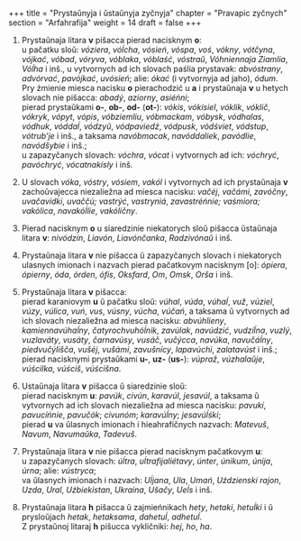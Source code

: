 +++
title = "Prystaŭnyja i ŭstaŭnyja zyčnyja"
chapter = "Pravapic zyčnych"
section = "Arfahrafija"
weight = 14
draft = false
+++

1. Prystaŭnaja litara __v__ pišacca pierad nacisknym __o__:
<br>u pačatku sloŭ: _vo&#769;ziera_, _vo&#769;ĺcha_, _vo&#769;sień_, _vo&#769;spa_, _voś_, _vo&#769;kny_, _vo&#769;tčyna_, _vo&#769;jkać_, _vo&#769;bad_, _vo&#769;ryva_, _vo&#769;blaka_, _vo&#769;blaść_, _vo&#769;straŭ_, _Vo&#769;hniennaja Ziamlia_, _Vo&#769;ĺha_ i inš., u vytvornych ad ich slovach paślia prystavak: _abvo&#769;strany_, _advo&#769;rvać_, _pavo&#769;jkać_, _uvo&#769;sień_; alie: _o&#769;kać_ (i vytvornyja ad jaho), _o&#769;dum_. Pry źmienie miesca nacisku __o__ pierachodzić u __a__ i prystaŭnaja __v__ u hetych slovach nie pišacca: _abady&#769;_, _aziorny_, _asie&#769;ńni_;
<br>pierad prystaŭkami __o-__, __ob-__, __od-__ (__ot-__): _vo&#769;kis_, _vo&#769;kisiel_, _vo&#769;klik_, _vo&#769;klič_, _vo&#769;kryk_, _vo&#769;pyt_, _vo&#769;pis_, _vo&#769;bziemliu_, _vo&#769;bmackam_, _vo&#769;bysk_, _vo&#769;dhalas_, _vo&#769;dhuk_, _vo&#769;ddaĺ_, _vo&#769;dzyŭ_, _vo&#769;dpaviedź_, _vo&#769;dpusk_, _vo&#769;dśviet_, _vo&#769;dstup_, _vo&#769;trub’je_ i inš., a taksama _navo&#769;bmacak_, _navo&#769;ddaliek_, _pavo&#769;dlie_, _navo&#769;dšybie_ i inš.;
<br>u zapazyčanych slovach: _vo&#769;chra_, _vo&#769;cat_ i vytvornych ad ich: _vo&#769;chryć_, _pavo&#769;chryć_, _vo&#769;catnaki&#769;sly_ i inš.

2. U slovach _vo&#769;ka_, _vo&#769;stry_, _vo&#769;siem_, _vako&#769;l_ i vytvornych ad ich prystaŭnaja __v__ zachoŭvajecca niezaliežna ad miesca nacisku: _vače&#769;j_, _vača&#769;mi_, _zavo&#769;čny_, _uvačavi&#769;dki_, _uvačču&#769;; vastry&#769;ć_, _vastrynia&#769;_, _zavastre&#769;ńnie; vaśmiora; vako&#769;lica_, _navako&#769;ĺlie_, _vako&#769;ličny_.

3. Pierad nacisknym __o__ u siaredzinie niekatorych sloŭ pišacca ŭstaŭnaja litara __v__: _nivo&#769;dzin_, _Liavo&#769;n_, _Liavo&#769;nčanka_, _Radzivo&#769;naŭ_ i inš.

4. Prystaŭnaja litara __v__ nie pišacca ŭ zapazyčanych slovach i niekatorych ulasnych imionach i nazvach pierad pačatkovym nacisknym [o]: _o&#769;piera_, _o&#769;pierny_, _o&#769;da_, _o&#769;rden_, _o&#769;fis_, _Oksfard_, _Om_, _Omsk_, _Orša_ i inš.

5. Prystaŭnaja litara __v__ pišacca:
<br>pierad karaniovym __u__ ŭ pačatku sloŭ: _vu&#769;hal_, _vu&#769;da_, _vu&#769;haĺ_, _vuž_, _vu&#769;ziel_, _vu&#769;zy_, _vu&#769;lica_, _vuń_, _vus_, _vu&#769;sny_, _vu&#769;cha_, _vu&#769;čań_, a taksama ŭ vytvornych ad ich slovach niezaliežna ad miesca nacisku: _abvu&#769;hlieny_, _kamiennavu&#769;haĺny_, _čatyrochvuho&#769;ĺnik_, _zavu&#769;lak_, _navu&#769;dzić_, _vudzi&#769;ĺna_, _vuzly&#769;_, _vuzlava&#769;ty_, _vusa&#769;ty_, _čarnavu&#769;sy_, _vusa&#769;č_, _vučy&#769;cca_, _navu&#769;ka_, _navuča&#769;ĺny_, _piedvučy&#769;lišča_, _vuše&#769;j_, _vuša&#769;mi_, _zavušni&#769;cy_, _lapavu&#769;chi_, _zalatavu&#769;st_ i inš.;
<br>pierad nacisknymi prystaŭkami __u-__, __uz-__ (__us-__): _vu&#769;praž_, _vu&#769;zhalaŭje_, _vu&#769;ścilka_, _vu&#769;ściš_, _vu&#769;ścišna_.

6. Ustaŭnaja litara __v__ pišacca ŭ siaredzinie sloŭ:
<br>pierad nacisknym __u__: _pavu&#769;k_, _civu&#769;n_, _karavu&#769;l_, _jesavu&#769;l_, a taksama ŭ vytvornych ad ich slovach niezaliežna ad miesca nacisku: _pavuki&#769;_, _pavuci&#769;ńnie_, _pavučo&#769;k_; _civuno&#769;m_; _karavu&#769;ĺny_; _jesavu&#769;ĺśki_;
<br>pierad __u__ va ŭlasnych imionach i hieahrafičnych nazvach: _Matevuš_, _Navum_, _Navumaŭka_, _Tadevuš_.

7. Prystaŭnaja litara __v__ nie pišacca pierad nacisknym pačatkovym __u__:
<br>u zapazyčanych slovach: _u&#769;ĺtra_, _uĺtrafijalie&#769;tavy_, _u&#769;nter_, _u&#769;nikum_, _u&#769;nija_, _u&#769;rna_; alie: _vu&#769;stryca_;
<br>va ŭlasnych imionach i nazvach: _Uĺjana_, _Ula_, _Umań_, _Uździenski rajon_, _Uzda_, _Ural_, _Uźbiekistan_, _Ukraina_, _Ušačy_, _Ueĺs_ i inš.

8. Prystaŭnaja litara __h__ pišacca ŭ zajmieńnikach _hety_, _hetaki_, _hetuĺki_ i ŭ prysloŭjach _hetak_, _hetaksama_, _dahetuĺ_, _adhetuĺ_.
<br>Z prystaŭnoj litaraj __h__ pišucca vykličniki: _hej_, _ho_, _ha_.
